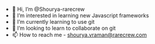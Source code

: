 - 👋 Hi, I’m @Shourya-rarecrew
- 👀 I’m interested in learning new Javascript frameworks
- 🌱 I’m currently learning to use git
- 💞️ I’m looking to learn to collaborate on git
- 📫 How to reach me - shourya.vraman@rarecrew.com

<!---
Shourya-rarecrew/Shourya-rarecrew is a ✨ special ✨ repository because its `README.md` (this file) appears on your GitHub profile.
You can click the Preview link to take a look at your changes.
--->

